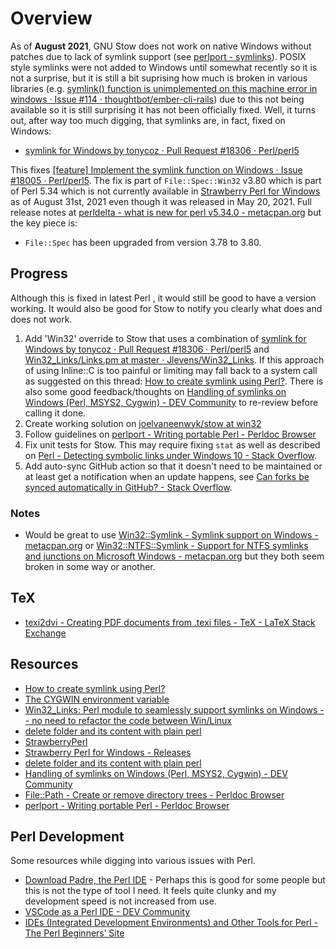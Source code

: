 # Overview

As of **August 2021**, GNU Stow does not work on native Windows without patches
due to lack of symlink support (see [perlport -
symlinks](https://perldoc.perl.org/perlport#symlink)). POSIX style symlinks were
not added to Windows until somewhat recently so it is not a surprise, but it is
still a bit suprising how much is broken in various libraries (e.g. [symlink()
function is unimplemented on this machine error in windows · Issue #114 ·
thoughtbot/ember-cli-rails](https://github.com/thoughtbot/ember-cli-rails/issues/114))
due to this not being available so it is still surprising it has not been
officially fixed. Well, it turns out, after way too much digging, that symlinks
are, in fact, fixed on Windows:

* [symlink for Windows by tonycoz · Pull Request #18306 ·
  Perl/perl5](https://github.com/Perl/perl5/pull/18306/files)

This fixes [[feature] Implement the symlink function on Windows · Issue #18005 ·
Perl/perl5](https://github.com/Perl/perl5/issues/18005). The fix is part of
`File::Spec::Win32` v3.80 which is part of Perl 5.34 which is not currently
available in [Strawberry Perl for Windows](https://strawberryperl.com/) as of
August 31st, 2021 even though it was released in May 20, 2021. Full release
notes at [perldelta - what is new for perl v5.34.0 -
metacpan.org](https://metacpan.org/release/XSAWYERX/perl-5.34.0/view/pod/perldelta.pod)
but the key piece is:

* `File::Spec` has been upgraded from version 3.78 to 3.80.

## Progress

Although this is fixed in latest Perl , it would still be good to have a version
working. It would also be good for Stow to notify you clearly what does and does
not work.

1. Add 'Win32' override to Stow that uses a combination of [symlink for Windows
   by tonycoz · Pull Request #18306 ·
   Perl/perl5](https://github.com/Perl/perl5/pull/18306/files) and
   [Win32_Links/Links.pm at master ·
   Jlevens/Win32_Links](https://github.com/Jlevens/Win32_Links/blob/master/lib/Win32/Links.pm).
   If this approach of using Inline::C is too painful or limiting may fall back
   to a system call as suggested on this thread: [How to create symlink using
   Perl?](https://www.perlmonks.org/bare/?node_id=933175). There is also some
   good feedback/thoughts on [Handling of symlinks on Windows (Perl, MSYS2,
   Cygwin) - DEV
   Community](https://dev.to/hakonhagland/handling-of-symlinks-on-windows-perl-msys2-cygwin-52h3)
   to re-review before calling it done.
2. Create working solution on [joelvaneenwyk/stow at
   win32](https://github.com/joelvaneenwyk/stow/tree/win32)
3. Follow guidelines on [perlport - Writing portable Perl - Perldoc
   Browser](https://perldoc.perl.org/perlport#PLATFORMS)
4. Fix unit tests for Stow. This may require fixing `stat` as well as described
   on [Perl - Detecting symbolic links under Windows 10 - Stack
   Overflow](https://stackoverflow.com/questions/50244042/perl-detecting-symbolic-links-under-windows-10).
5. Add auto-sync GitHub action so that it doesn't need to be maintained or at
   least get a notification when an update happens, see [Can forks be synced
   automatically in GitHub? - Stack
   Overflow](https://stackoverflow.com/questions/23793062/can-forks-be-synced-automatically-in-github).

### Notes

* Would be great to use [Win32::Symlink - Symlink support on Windows -
  metacpan.org](https://metacpan.org/pod/Win32::Symlink) or
  [Win32::NTFS::Symlink - Support for NTFS symlinks and junctions on Microsoft
  Windows - metacpan.org](https://metacpan.org/pod/Win32::NTFS::Symlink) but
  they both seem broken in some way or another.

## TeX

* [texi2dvi - Creating PDF documents from .texi files - TeX - LaTeX Stack
  Exchange](https://tex.stackexchange.com/questions/71604/creating-pdf-documents-from-texi-files)

## Resources

* [How to create symlink using
  Perl?](https://www.perlmonks.org/?displaytype=print;node_id=933175;replies=1)
* [The CYGWIN environment
  variable](https://cygwin.com/cygwin-ug-net/using-cygwinenv.html)
* [Win32_Links: Perl module to seamlessly support symlinks on Windows -- no need
  to refactor the code between
  Win/Linux](https://github.com/Jlevens/Win32_Links)
* [delete folder and its content with plain
  perl](https://www.perlmonks.org/?node_id=1202880)
* [StrawberryPerl](https://github.com/StrawberryPerl)
* [Strawberry Perl for Windows -
  Releases](https://strawberryperl.com/releases.html)
* [delete folder and its content with plain
  perl](https://www.perlmonks.org/?node_id=1202880)
* [Handling of symlinks on Windows (Perl, MSYS2, Cygwin) - DEV
  Community](https://dev.to/hakonhagland/handling-of-symlinks-on-windows-perl-msys2-cygwin-52h3)
* [File::Path - Create or remove directory trees - Perldoc
  Browser](https://perldoc.perl.org/File::Path)
* [perlport - Writing portable Perl - Perldoc
  Browser](https://perldoc.perl.org/perlport)

## Perl Development

Some resources while digging into various issues with Perl.

* [Download Padre, the Perl IDE](https://padre.perlide.org/download.html) -
  Perhaps this is good for some people but this is not the type of tool I need.
  It feels quite clunky and my development speed is not increased from use.
* [VSCode as a Perl IDE - DEV
  Community](https://dev.to/perldean/vscode-as-a-perl-ide-3cco)
* [IDEs (Integrated Development Environments) and Other Tools for Perl - The
  Perl Beginners’ Site](https://perl-begin.org/IDEs-and-tools/)
